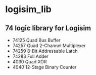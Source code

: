 # logisim_lib

## 74 logic library for Logisim
- 74125 Quad Bus Buffer
- 74257 Quad 2-Channel Multiplexer
- 74259 8-Bit Addressable Latch
- 74283 Full Adder
- 4030 Quad XOR
- 4040 12-Stage Binary Counter